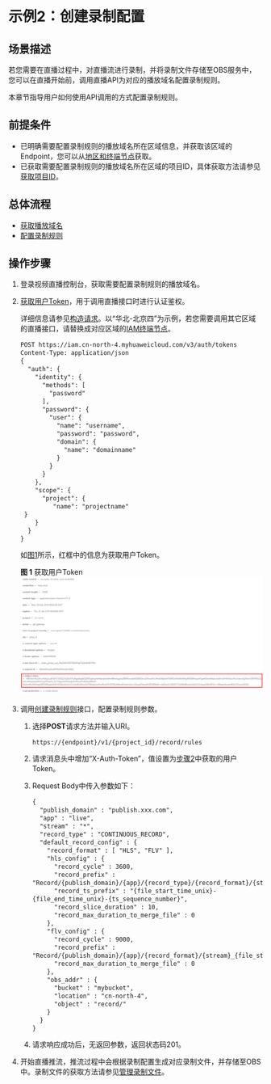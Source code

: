 # 示例2：创建录制配置<a name="live_03_0044"></a>

## 场景描述<a name="section5550124610275"></a>

若您需要在直播过程中，对直播流进行录制，并将录制文件存储至OBS服务中，您可以在直播开始前，调用直播API为对应的播放域名配置录制规则。

本章节指导用户如何使用API调用的方式配置录制规则。

## 前提条件<a name="section1535328172818"></a>

-   已明确需要配置录制规则的播放域名所在区域信息，并获取该区域的Endpoint，您可以从[地区和终端节点](https://developer.huaweicloud.com/endpoint?MPC)获取。
-   已获取需要配置录制规则的播放域名所在区域的项目ID，具体获取方法请参见[获取项目ID](获取项目ID.md)。

## 总体流程<a name="section1753716933710"></a>

-   [获取播放域名](#li740434110321)
-   [配置录制规则](#li5605136502)

## 操作步骤<a name="section6562835174311"></a>

1.  <a name="li740434110321"></a>登录视频直播控制台，获取需要配置录制规则的播放域名。
2.  <a name="li96031314153313"></a>[获取用户Token](https://support.huaweicloud.com/api-iam/iam_30_0001.html)，用于调用直播接口时进行认证鉴权。

    详细信息请参见[构造请求](构造请求.md)。以“华北-北京四”为示例，若您需要调用其它区域的直播接口，请替换成对应区域的[IAM终端节点](https://developer.huaweicloud.com/endpoint?IAM)。

    ```
    POST https://iam.cn-north-4.myhuaweicloud.com/v3/auth/tokens
    Content-Type: application/json
    {
      "auth": {
        "identity": {
          "methods": [
            "password"
          ],
          "password": {
            "user": {
              "name": "username", 
              "password": "password", 
              "domain": {
                "name": "domainname" 
              }
            }
          }
        },
        "scope": {
          "project": {
             "name": "projectname"      
     }
        }
      }
    }
    ```

    如[图1](#live_03_0026_fig955023251511)所示，红框中的信息为获取用户Token。

    **图 1**  获取用户Token<a name="live_03_0026_fig955023251511"></a>  
    ![](figures/获取用户Token.png "获取用户Token")

3.  <a name="li5605136502"></a>调用[创建录制规则](https://support.huaweicloud.com/api-live/CreateRecordRule.html)接口，配置录制规则参数。
    1.  选择**POST**请求方法并输入URI。

        ```
        https://{endpoint}/v1/{project_id}/record/rules
        ```

    2.  请求消息头中增加“X-Auth-Token”，值设置为[步骤2](#li96031314153313)中获取的用户Token。
    3.  Request Body中传入参数如下：

        ```
        {
          "publish_domain" : "publish.xxx.com",
          "app" : "live",
          "stream" : "*",
          "record_type" : "CONTINUOUS_RECORD",
          "default_record_config" : {
            "record_format" : [ "HLS", "FLV" ],
            "hls_config" : {
              "record_cycle" : 3600,
              "record_prefix" : "Record/{publish_domain}/{app}/{record_type}/{record_format}/{stream}_{file_start_time}/{file_start_time}",
              "record_ts_prefix" : "{file_start_time_unix}-{file_end_time_unix}-{ts_sequence_number}",
              "record_slice_duration" : 10,
              "record_max_duration_to_merge_file" : 0
            },
            "flv_config" : {
              "record_cycle" : 9000,
              "record_prefix" : "Record/{publish_domain}/{app}/{record_format}/{stream}_{file_start_time}/{file_start_time}",
              "record_max_duration_to_merge_file" : 0
            },
            "obs_addr" : {
              "bucket" : "mybucket",
              "location" : "cn-north-4",
              "object" : "record/"
            }
          }
        }
        ```

    4.  请求响应成功后，无返回参数，返回状态码201。

4.  开始直播推流，推流过程中会根据录制配置生成对应录制文件，并存储至OBS中。录制文件的获取方法请参见[管理录制文件](https://support.huaweicloud.com/usermanual-live/live_01_0036.html)。

